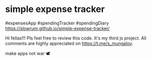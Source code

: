 # simple expense tracker
#expensesApp #spendingTracker #spendingDiary
https://slowrunr.github.io/simple-expense-tracker/

Hi fellas!!! Pls feel free to review this code. It's my third js project. All comments are highly appreciated on https://t.me/s_mungalov.

make apps not war 🕊
